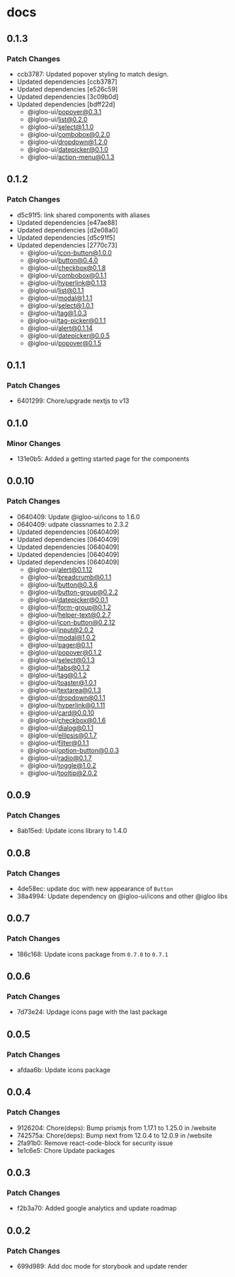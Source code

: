 # docs

## 0.1.3

### Patch Changes

- ccb3787: Updated popover styling to match design.
- Updated dependencies [ccb3787]
- Updated dependencies [e526c59]
- Updated dependencies [3c09b0d]
- Updated dependencies [bdff22d]
  - @igloo-ui/popover@0.3.1
  - @igloo-ui/list@0.2.0
  - @igloo-ui/select@1.1.0
  - @igloo-ui/combobox@0.2.0
  - @igloo-ui/dropdown@1.2.0
  - @igloo-ui/datepicker@0.1.0
  - @igloo-ui/action-menu@0.1.3

## 0.1.2

### Patch Changes

- d5c91f5: link shared components with aliases
- Updated dependencies [e47ae88]
- Updated dependencies [d2e08a0]
- Updated dependencies [d5c91f5]
- Updated dependencies [2770c73]
  - @igloo-ui/icon-button@1.0.0
  - @igloo-ui/button@0.4.0
  - @igloo-ui/checkbox@0.1.8
  - @igloo-ui/combobox@0.1.1
  - @igloo-ui/hyperlink@0.1.13
  - @igloo-ui/list@0.1.1
  - @igloo-ui/modal@1.1.1
  - @igloo-ui/select@1.0.1
  - @igloo-ui/tag@1.0.3
  - @igloo-ui/tag-picker@0.1.1
  - @igloo-ui/alert@0.1.14
  - @igloo-ui/datepicker@0.0.5
  - @igloo-ui/popover@0.1.5

## 0.1.1

### Patch Changes

- 6401299: Chore/upgrade nextjs to v13

## 0.1.0

### Minor Changes

- 131e0b5: Added a getting started page for the components

## 0.0.10

### Patch Changes

- 0640409: Update @igloo-ui/icons to 1.6.0
- 0640409: udpate classnames to 2.3.2
- Updated dependencies [0640409]
- Updated dependencies [0640409]
- Updated dependencies [0640409]
- Updated dependencies [0640409]
- Updated dependencies [0640409]
  - @igloo-ui/alert@0.1.12
  - @igloo-ui/breadcrumb@0.1.1
  - @igloo-ui/button@0.3.6
  - @igloo-ui/button-group@0.2.2
  - @igloo-ui/datepicker@0.0.1
  - @igloo-ui/form-group@0.1.2
  - @igloo-ui/helper-text@0.2.7
  - @igloo-ui/icon-button@0.2.12
  - @igloo-ui/input@2.0.2
  - @igloo-ui/modal@1.0.2
  - @igloo-ui/pager@0.1.1
  - @igloo-ui/popover@0.1.2
  - @igloo-ui/select@0.1.3
  - @igloo-ui/tabs@0.1.2
  - @igloo-ui/tag@0.1.2
  - @igloo-ui/toaster@1.0.1
  - @igloo-ui/textarea@0.1.3
  - @igloo-ui/dropdown@0.1.1
  - @igloo-ui/hyperlink@0.1.11
  - @igloo-ui/card@0.0.10
  - @igloo-ui/checkbox@0.1.6
  - @igloo-ui/dialog@0.1.1
  - @igloo-ui/ellipsis@0.1.7
  - @igloo-ui/filter@0.1.1
  - @igloo-ui/option-button@0.0.3
  - @igloo-ui/radio@0.1.7
  - @igloo-ui/toggle@1.0.2
  - @igloo-ui/tooltip@2.0.2

## 0.0.9

### Patch Changes

- 8ab15ed: Update icons library to 1.4.0

## 0.0.8

### Patch Changes

- 4de58ec: update doc with new appearance of `Button`
- 38a4994: Update dependency on @igloo-ui/icons and other @igloo libs

## 0.0.7

### Patch Changes

- 186c168: Update icons package from `0.7.0` to `0.7.1`

## 0.0.6

### Patch Changes

- 7d73e24: Updage icons page with the last package

## 0.0.5

### Patch Changes

- afdaa6b: Update icons package

## 0.0.4

### Patch Changes

- 9126204: Chore(deps): Bump prismjs from 1.17.1 to 1.25.0 in /website
- 742575a: Chore(deps): Bump next from 12.0.4 to 12.0.9 in /website
- 2fa91b0: Remove react-code-block for security issue
- 1e1c6e5: Chore Update packages

## 0.0.3

### Patch Changes

- f2b3a70: Added google analytics and update roadmap

## 0.0.2

### Patch Changes

- 699d989: Add doc mode for storybook and update render

